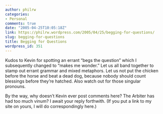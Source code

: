 ```yaml
---
author: philrw
categories:
- Personal
comments: true
date: "2005-04-25T10:05:18Z"
link: https://philrw.wordpress.com/2005/04/25/begging-for-questions/
slug: begging-for-questions
title: Begging for Questions
wordpress_id: 351
---
```


Kudos to Kevin for spotting an errant “begs the question” which I
subsequently changed to “makes me wonder.” Let us all band together to
stamp out errant grammar and mixed metaphors. Let us not put the chicken
before the horse and beat a dead dog, because nobody should count
blessings before they’re hatched. Also watch out for those singular
pronouns.




By the way, why doesn’t Kevin ever post comments here? The Arbiter
has had too much vinum? I await your reply forthwith. (If you put a link
to my site on yours, I will do correspondingly here.)




